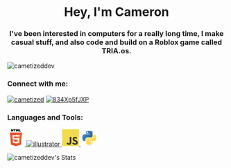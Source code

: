 <h1 align="center">Hey, I'm Cameron</h1>
<h3 align="center">I've been interested in computers for a really long time, I make casual stuff, and also code and build on a Roblox game called TRIA.os.</h3>

<p align="left"> <img src="https://komarev.com/ghpvc/?username=cametizeddev&label=Profile%20views&color=0e75b6&style=flat" alt="cametizeddev" /> </p>

<h3 align="left">Connect with me:</h3>
<p align="left">
<a href="https://www.youtube.com/@cametized" target="blank"><img align="center" src="https://raw.githubusercontent.com/rahuldkjain/github-profile-readme-generator/master/src/images/icons/Social/youtube.svg" alt="cametized" height="30" width="40" /></a>
<a href="https://discord.gg/834Xp5fJXP" target="blank"><img align="center" src="https://raw.githubusercontent.com/rahuldkjain/github-profile-readme-generator/master/src/images/icons/Social/discord.svg" alt="834Xp5fJXP" height="30" width="40" /></a>
</p>

<h3 align="left">Languages and Tools:</h3>
<p align="left"> <a href="https://www.w3.org/html/" target="_blank" rel="noreferrer"> <img src="https://raw.githubusercontent.com/devicons/devicon/master/icons/html5/html5-original-wordmark.svg" alt="html5" width="40" height="40"/> </a> <a href="https://www.adobe.com/products/illustrator.html#modal-hash" target="_blank" rel="noreferrer"> <img src="https://www.vectorlogo.zone/logos/adobe_illustrator/adobe_illustrator-icon.svg" alt="illustrator" width="40" height="40"/> </a> <a href="https://developer.mozilla.org/en-US/docs/Web/JavaScript" target="_blank" rel="noreferrer"> <img src="https://raw.githubusercontent.com/devicons/devicon/master/icons/javascript/javascript-original.svg" alt="javascript" width="40" height="40"/> </a> <a href="https://www.python.org" target="_blank" rel="noreferrer"> <img src="https://raw.githubusercontent.com/devicons/devicon/master/icons/python/python-original.svg" alt="python" width="40" height="40"/> </a> </p>

![cametizeddev's Stats](https://github-readme-stats.vercel.app/api?username=cametizeddev&theme=tokyonight&show_icons=true&hide_border=false&count_private=true)
